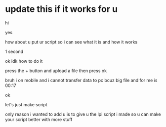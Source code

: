 # update this if it works for u 
hi

yes

how about u put ur script so i can see what it is and how it works


1 second 

ok
idk how to do it 

press the + button and upload a file then press ok

bruh i on mobile and i cannot transfer data to pc bcuz big file and for me is 00:17

 ok

 let's just make script

 only reason i wanted to add u is to give u the lpi script i made so u can make your script better with more stuff
